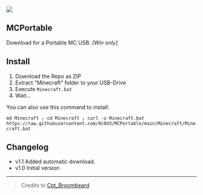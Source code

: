 <a href="https://discord.gg/unfBEn32QE">
<img src="https://img.shields.io/badge/Discord-Gaudi%20Land-blue?style=flat-square&logo=discord&color=5865F2&logoColor=5865F2&labelColor=23272A">
</a>

## MCPortable
Download for a Portable MC USB. _[Win only]_


## Install
1) Download the Repo as ZIP
2) Extract "Minecraft" folder to your USB-Drive
3) Execute `Minecraft.bat`
4) Wait...


You can also use this command to install:
 
 `md Minecraft ; cd Minecraft ; curl -o Minecraft.bat https://raw.githubusercontent.com/0c0d3/MCPortable/main/Minecraft/Minecraft.bat`


## Changelog
- v1.1 Added automatic download.
- v1.0 Initial version


***

> Credits to [Cpt_Broombeard](https://www.planetminecraft.com/blog/make-your-minecraft-portable/)
